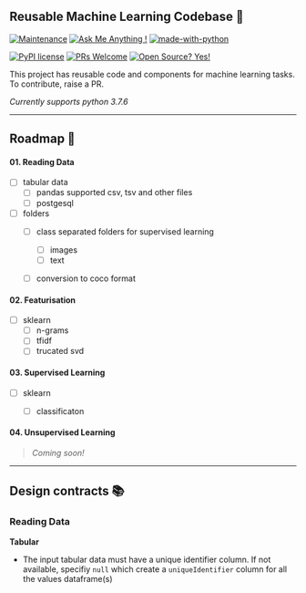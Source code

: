 ## Reusable Machine Learning Codebase 🔬

[![Maintenance](https://img.shields.io/badge/Maintained%3F-yes-green.svg)](https://GitHub.com/rakesh4real/rema/graphs/commit-activity)
[![Ask Me Anything !](https://img.shields.io/badge/Ask%20me-anything-1abc9c.svg)](https://twitter.com/inf800)
[![made-with-python](https://img.shields.io/badge/Made%20with-Python-1f425f.svg)](https://www.python.org/)

[![PyPI license](https://img.shields.io/pypi/l/ansicolortags.svg)](https://pypi.python.org/pypi/ansicolortags/)
[![PRs Welcome](https://img.shields.io/badge/PRs-welcome-brightgreen.svg?style=flat-square)](http://makeapullrequest.com)
[![Open Source? Yes!](https://badgen.net/badge/Open%20Source%20%3F/Yes%21/blue?icon=github)](https://github.com/rakesh4real/rema)



This project has reusable code and components for machine learning tasks. To contribute, raise a PR. 

*Currently supports python 3.7.6*


---
## Roadmap 🚧

#### 01. Reading Data


- [ ] tabular data
    - [ ] pandas supported csv, tsv and other files
    - [ ] postgesql
    
- [ ] folders
    - [ ] class separated folders for supervised learning
      - [ ] images
      - [ ] text
    - [ ] conversion to coco format
    
    

#### 02. Featurisation

- [ ] sklearn
  - [ ] n-grams
  - [ ] tfidf
  - [ ] trucated svd

#### 03. Supervised Learning

- [ ] sklearn
  - [ ] classificaton


#### 04. Unsupervised Learning

> *Coming soon!*


---

## Design contracts 📚


### Reading Data


**Tabular** 


- The input tabular data must have a unique identifier column. If not available, specifiy `null` which create a `uniqueIdentifier` column for all the values  dataframe(s)